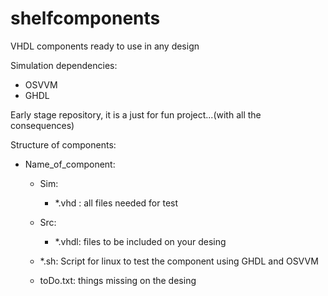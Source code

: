 # shelfcomponents
VHDL components ready to use in any design

Simulation dependencies:
- OSVVM
- GHDL

Early stage repository, it is a just for fun project...(with all the consequences)

Structure of components:
  - Name_of_component:
    - Sim:
      - *.vhd : all files needed for test
    - Src: 
      - *.vhdl: files to be included on your desing

    - *.sh: Script for linux to test the component using GHDL and OSVVM
    
    - toDo.txt: things missing on the desing